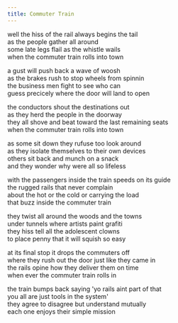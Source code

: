 ```yaml
---
title: Commuter Train
---
```


well the hiss of the rail always begins the tail  
as the people gather all around  
some late legs flail as the whistle wails  
when the commuter train rolls into town  

a gust will push back a wave of woosh  
as the brakes rush to stop wheels from spinnin  
the business men fight to see who can  
guess precicely where the door will land to open  

the conductors shout the destinations out  
as they herd the people in the doorway  
they all shove and beat toward the last remaining seats  
when the commuter train rolls into town  

as some sit down they rufuse too look around  
as they isolate themselves to their own devices  
others sit back and munch on a snack  
and they wonder why were all so lifeless  

with the passengers inside the train speeds on its guide  
the rugged rails that never complain  
about the hot or the cold or carrying the load  
that buzz inside the commuter train  

they twist all around the woods and the towns  
under tunnels where artists paint grafiti  
they hiss tell all the adolescent clowns  
to place penny that it will squish so easy  

at its final stop it drops the commuters off  
where they rush out the door just like they came in  
the rails opine how they deliver them on time  
when ever the commuter train rolls in  

the train bumps back saying 'yo rails aint part of that  
you all are just tools in the system'  
they agree to disagree but understand mutually  
each one enjoys their simple mission  
